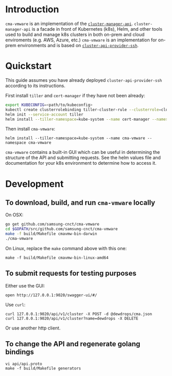 # Introduction

`cma-vmware` is an implementation of the [`cluster-manager-api`](
https://github.com/samsung-cnct/cluster-manager-api). `cluster-manager-api`
is a facade in front of Kubernetes (k8s), Helm, and other tools used to build
and manage k8s clusters in both on-prem and cloud enviroments (e.g. AWS, Azure,
etc.) `cma-vmware` is an implementation for on-prem environments and is based
on [`cluster-api-provider-ssh`](
https://github.com/samsung-cnct/cluster-api-provider-ssh/).

# Quickstart

This guide assumes you have already deployed `cluster-api-provider-ssh`
according to its instructions.

First install `tiller` and `cert-manager` if they have not been already:

```bash
export KUBECONFIG=<path/to/kubeconfig>
kubectl create clusterrolebinding tiller-cluster-rule --clusterrole=cluster-admin --serviceaccount=kube-system:tiller
helm init --service-account tiller
helm install --tiller-namespace=kube-system --name cert-manager --namespace kube-system stable/cert-manager
```

Then install `cma-vmware`:

```
helm install --tiller-namespace=kube-system --name cma-vmware --namespace cma-vmware
```

`cma-vmware` contains a built-in GUI which can be useful in determining the 
structure of the API and submitting requests. See the helm values file and
documentation for your k8s environment to determine how to access it.

# Development

## To download, build, and run `cma-vmware` locally

On OSX:

```bash
go get github.com/samsung-cnct/cma-vmware
cd $GOPATH/src/github.com/samsung-cnct/cma-vmware
make -f build/Makefile cmavmw-bin-darwin
./cma-vmware
```

On Linux, replace the `make` command above with this one:

```
make -f build/Makefile cmavmw-bin-linux-amd64
```

## To submit requests for testing purposes

Either use the GUI:

```
open http://127.0.0.1:9020/swagger-ui/#/
``` 

Use `curl`:

```
curl 127.0.0.1:9020/api/v1/cluster -X POST -d @dewdrops/cma.json
curl 127.0.0.1:9020/api/v1/cluster?name=dewdrops -X DELETE
```

Or use another http client.

## To change the API and regenerate golang bindings

```
vi api/api.proto
make -f build/Makefile generators
```
